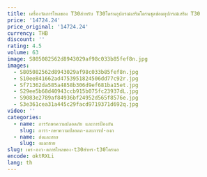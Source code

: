 ```yaml
---
title: เครื่องวัดการไหลของ T30สำหรับ T30โดรนอุปกรณ์เสริมโดรนชุดซ่อมอุปกรณ์เสริม T30
price: '14724.24'
price_original: '14724.24'
currency: THB
discount: ''
rating: 4.5
volume: 63
image: S805082562d8943029af98c033b85fef8n.jpg
images:
  - S805082562d8943029af98c033b85fef8n.jpg
  - S10ee841662ad4753951824506dd77c92r.jpg
  - Sf71362da585a4858b306d9ef681ba15et.jpg
  - S29ee5b68d40943ccb915b075fc23937dL.jpg
  - S9083e2789af84936bf24952d565f8576e.jpg
  - S3e361cea31a445c29facd9719371d692q.jpg
video: ''
categories:
  - name: การรักษาความปลอดภัย และการป้องกัน
    slug: การร-กษาความปลอดภ-และการป-องก
  - name: ส่งและสาย
    slug: งและสาย
slug: เคร-องว-ดการไหลของ-t30สำหร-t30โดรนอ
encode: oktRXLi
lang: th
---
```

  